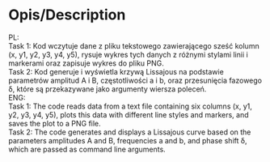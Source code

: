 # Opis/Description
PL:<br />
Task 1: Kod wczytuje dane z pliku tekstowego zawierającego sześć kolumn (x, y1, y2, y3, y4, y5), rysuje wykres tych danych z różnymi stylami linii i markerami oraz zapisuje wykres do pliku PNG. <br />
Task 2: Kod generuje i wyświetla krzywą Lissajous na podstawie parametrów amplitud A i B, częstotliwości a i b, oraz przesunięcia fazowego δ, które są przekazywane jako argumenty wiersza poleceń.<br />
ENG:<br />
Task 1: The code reads data from a text file containing six columns (x, y1, y2, y3, y4, y5), plots this data with different line styles and markers, and saves the plot to a PNG file.<br />
Task 2: The code generates and displays a Lissajous curve based on the parameters amplitudes A and B, frequencies a and b, and phase shift δ, which are passed as command line arguments.<br />

